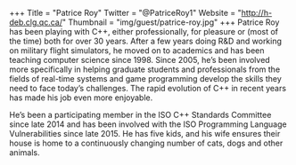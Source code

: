 +++
Title = "Patrice Roy"
Twitter = "@PatriceRoy1"
Website = "http://h-deb.clg.qc.ca/"
Thumbnail = "img/guest/patrice-roy.jpg"
+++
Patrice Roy has been playing with C++, either professionally, for pleasure or (most of the time) both for over 30 years. After a few years doing R&D and working on military flight simulators, he moved on to academics and has been teaching computer science since 1998. Since 2005, he’s been involved more specifically in helping graduate students and professionals from the fields of real-time systems and game programming develop the skills they need to face today’s challenges. The rapid evolution of C++ in recent years has made his job even more enjoyable.

He’s been a participating member in the ISO C++ Standards Committee since late 2014 and has been involved with the ISO Programming Language Vulnerabilities since late 2015. He has five kids, and his wife ensures their house is home to a continuously changing number of cats, dogs and other animals.